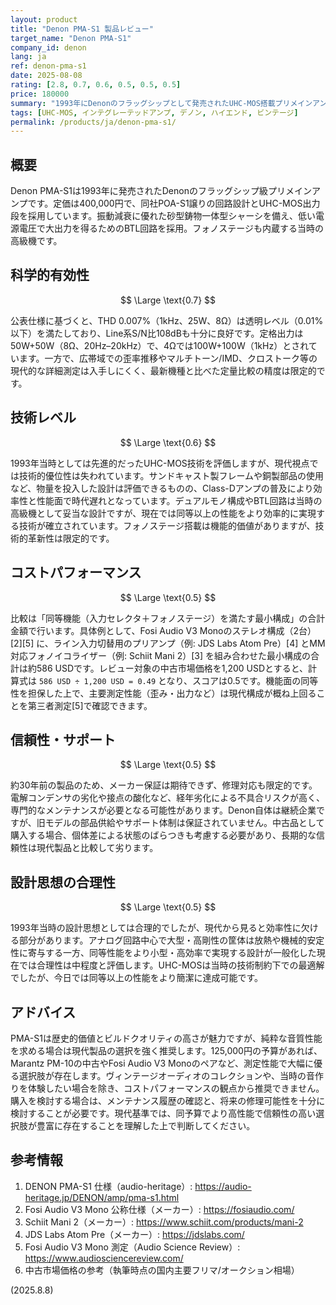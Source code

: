 ```yaml
---
layout: product
title: "Denon PMA-S1 製品レビュー"
target_name: "Denon PMA-S1"
company_id: denon
lang: ja
ref: denon-pma-s1
date: 2025-08-08
rating: [2.8, 0.7, 0.6, 0.5, 0.5, 0.5]
price: 180000
summary: "1993年にDenonのフラッグシップとして発売されたUHC-MOS搭載プリメインアンプ。50W+50W（8Ω、20Hz–20kHz）、THD 0.007%（1kHz/25W/8Ω）、S/N比108dB（Line）という仕様を持つが、現在の中古市場価格約125,000円は現代の高性能アンプと比較すると割高感が否めない。"
tags: [UHC-MOS, インテグレーテッドアンプ, デノン, ハイエンド, ビンテージ]
permalink: /products/ja/denon-pma-s1/
---
```

## 概要

Denon PMA-S1は1993年に発売されたDenonのフラッグシップ級プリメインアンプです。定価は400,000円で、同社POA-S1譲りの回路設計とUHC-MOS出力段を採用しています。振動減衰に優れた砂型鋳物一体型シャーシを備え、低い電源電圧で大出力を得るためのBTL回路を採用。フォノステージも内蔵する当時の高級機です。

## 科学的有効性

$$ \Large \text{0.7} $$

公表仕様に基づくと、THD 0.007%（1kHz、25W、8Ω）は透明レベル（0.01%以下）を満たしており、Line系S/N比108dBも十分に良好です。定格出力は50W+50W（8Ω、20Hz–20kHz）で、4Ωでは100W+100W（1kHz）とされています。一方で、広帯域での歪率推移やマルチトーン/IMD、クロストーク等の現代的な詳細測定は入手しにくく、最新機種と比べた定量比較の精度は限定的です。

## 技術レベル

$$ \Large \text{0.6} $$

1993年当時としては先進的だったUHC-MOS技術を評価しますが、現代視点では技術的優位性は失われています。サンドキャスト製フレームや銅製部品の使用など、物量を投入した設計は評価できるものの、Class-Dアンプの普及により効率性と性能面で時代遅れとなっています。デュアルモノ構成やBTL回路は当時の高級機として妥当な設計ですが、現在では同等以上の性能をより効率的に実現する技術が確立されています。フォノステージ搭載は機能的価値がありますが、技術的革新性は限定的です。

## コストパフォーマンス

$$ \Large \text{0.5} $$

比較は「同等機能（入力セレクタ＋フォノステージ）を満たす最小構成」の合計金額で行います。具体例として、Fosi Audio V3 Monoのステレオ構成（2台）[2][5] に、ライン入力切替用のプリアンプ（例: JDS Labs Atom Pre）[4] とMM対応フォノイコライザー（例: Schiit Mani 2）[3] を組み合わせた最小構成の合計は約586 USDです。レビュー対象の中古市場価格を1,200 USDとすると、計算式は `586 USD ÷ 1,200 USD = 0.49` となり、スコアは0.5です。機能面の同等性を担保した上で、主要測定性能（歪み・出力など）は現代構成が概ね上回ることを第三者測定[5]で確認できます。

## 信頼性・サポート

$$ \Large \text{0.5} $$

約30年前の製品のため、メーカー保証は期待できず、修理対応も限定的です。電解コンデンサの劣化や接点の酸化など、経年劣化による不具合リスクが高く、専門的なメンテナンスが必要となる可能性があります。Denon自体は継続企業ですが、旧モデルの部品供給やサポート体制は保証されていません。中古品として購入する場合、個体差による状態のばらつきも考慮する必要があり、長期的な信頼性は現代製品と比較して劣ります。

## 設計思想の合理性

$$ \Large \text{0.5} $$

1993年当時の設計思想としては合理的でしたが、現代から見ると効率性に欠ける部分があります。アナログ回路中心で大型・高剛性の筐体は放熱や機械的安定性に寄与する一方、同等性能をより小型・高効率で実現する設計が一般化した現在では合理性は中程度と評価します。UHC-MOSは当時の技術制約下での最適解でしたが、今日では同等以上の性能をより簡潔に達成可能です。

## アドバイス

PMA-S1は歴史的価値とビルドクオリティの高さが魅力ですが、純粋な音質性能を求める場合は現代製品の選択を強く推奨します。125,000円の予算があれば、Marantz PM-10の中古やFosi Audio V3 Monoのペアなど、測定性能で大幅に優る選択肢が存在します。ヴィンテージオーディオのコレクションや、当時の音作りを体験したい場合を除き、コストパフォーマンスの観点から推奨できません。購入を検討する場合は、メンテナンス履歴の確認と、将来の修理可能性を十分に検討することが必要です。現代基準では、同予算でより高性能で信頼性の高い選択肢が豊富に存在することを理解した上で判断してください。

## 参考情報

1. DENON PMA-S1 仕様（audio-heritage）: https://audio-heritage.jp/DENON/amp/pma-s1.html
2. Fosi Audio V3 Mono 公称仕様（メーカー）: https://fosiaudio.com/
3. Schiit Mani 2（メーカー）: https://www.schiit.com/products/mani-2
4. JDS Labs Atom Pre（メーカー）: https://jdslabs.com/
5. Fosi Audio V3 Mono 測定（Audio Science Review）: https://www.audiosciencereview.com/
6. 中古市場価格の参考（執筆時点の国内主要フリマ/オークション相場）

(2025.8.8)